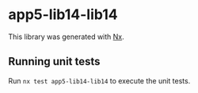 # app5-lib14-lib14

This library was generated with [Nx](https://nx.dev).

## Running unit tests

Run `nx test app5-lib14-lib14` to execute the unit tests.
